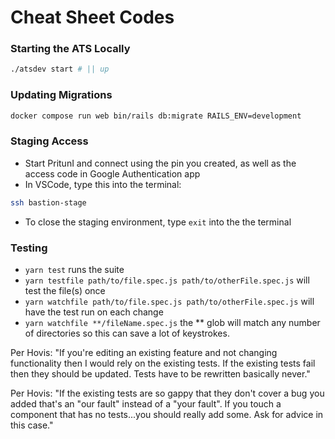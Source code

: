 # Cheat Sheet Codes

### Starting the ATS Locally

```sh
./atsdev start # || up
```

### Updating Migrations

```sh
docker compose run web bin/rails db:migrate RAILS_ENV=development
```

### Staging Access

- Start PritunI and connect using the pin you created, as well as the access code in Google Authentication app
- In VSCode, type this into the terminal:

```sh
ssh bastion-stage
```

- To close the staging environment, type ```exit``` into the the terminal

### Testing

- ```yarn test``` runs the suite
- ```yarn testfile path/to/file.spec.js path/to/otherFile.spec.js``` will test the file(s) once
- ```yarn watchfile path/to/file.spec.js path/to/otherFile.spec.js``` will have the test run on each change
- ```yarn watchfile **/fileName.spec.js``` the ** glob will match any number of directories so this can save a lot of keystrokes.

Per Hovis: "If you're editing an existing feature and not changing functionality then I would rely on the existing tests. If the existing tests fail then they should be updated.  Tests have to be rewritten basically never."

Per Hovis: "If the existing tests are so gappy that they don't cover a bug you added that's an "our fault" instead of a "your fault". If you touch a component that has no tests...you should really add some. Ask for advice in this case."

